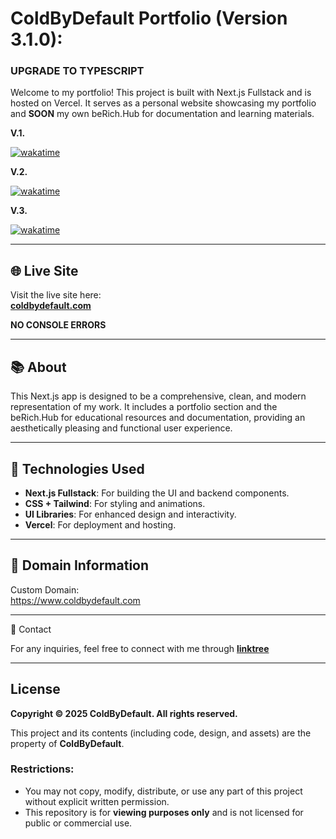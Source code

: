 # ColdByDefault Portfolio (Version 3.1.0):
### UPGRADE TO TYPESCRIPT
Welcome to my portfolio! This project is built with Next.js Fullstack and is hosted on Vercel. It serves as a personal website showcasing my portfolio and **SOON** my own beRich.Hub for documentation and learning materials.

**V.1.**

[![wakatime](https://wakatime.com/badge/user/c4621892-41e0-4c29-a8bc-05597d124f63/project/8021aafa-030b-41b9-9c31-71b1906659cd.svg)](https://wakatime.com/badge/user/c4621892-41e0-4c29-a8bc-05597d124f63/project/8021aafa-030b-41b9-9c31-71b1906659cd)

**V.2.**

[![wakatime](https://wakatime.com/badge/user/c4621892-41e0-4c29-a8bc-05597d124f63/project/79c9876c-acce-48e7-b661-264f4bf514a5.svg)](https://wakatime.com/badge/user/c4621892-41e0-4c29-a8bc-05597d124f63/project/79c9876c-acce-48e7-b661-264f4bf514a5)

**V.3.**

[![wakatime](https://wakatime.com/badge/user/c4621892-41e0-4c29-a8bc-05597d124f63/project/beb9337a-f033-4377-9e03-26f96c36a41a.svg)](https://wakatime.com/badge/user/c4621892-41e0-4c29-a8bc-05597d124f63/project/beb9337a-f033-4377-9e03-26f96c36a41a)

---
## 🌐 Live Site

Visit the live site here:  
**[coldbydefault.com](https://www.coldbydefault.com)**

**NO CONSOLE ERRORS**

---

## 📚 About

This Next.js app is designed to be a comprehensive, clean, and modern representation of my work. It includes a portfolio section and the beRich.Hub for educational resources and documentation, providing an aesthetically pleasing and functional user experience.

---

## 🚀 Technologies Used

- **Next.js Fullstack**: For building the UI and backend components.
- **CSS + Tailwind**: For styling and animations.
- **UI Libraries**: For enhanced design and interactivity.
- **Vercel**: For deployment and hosting.

---

## 🔗 Domain Information

Custom Domain:  
https://www.coldbydefault.com

---

📧 Contact

For any inquiries, feel free to connect with me through **[linktree](https://linktr.ee/ColdByDefault)**

---

## License

**Copyright © 2025 ColdByDefault. All rights reserved.**

This project and its contents (including code, design, and assets) are the property of **ColdByDefault**.

### Restrictions:
- You may not copy, modify, distribute, or use any part of this project without explicit written permission.
- This repository is for **viewing purposes only** and is not licensed for public or commercial use.

